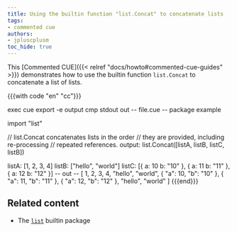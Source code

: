 ```yaml
---
title: Using the builtin function "list.Concat" to concatenate lists
tags:
- commented cue
authors:
- jpluscplusm
toc_hide: true
---
```


This [Commented CUE]({{< relref "docs/howto#commented-cue-guides" >}})
demonstrates how to use the builtin function `list.Concat` to concatenate a
list of lists.

{{{with code "en" "cc"}}}

exec cue export -e output
cmp stdout out
-- file.cue --
package example

import "list"

// list.Concat concatenates lists in the order
// they are provided, including re-processing
// repeated references.
output: list.Concat([listA, listB, listC, listB])

listA: [1, 2, 3, 4]
listB: ["hello", "world"]
listC: [{
	a: 10
	b: "10"
}, {
	a: 11
	b: "11"
}, {
	a: 12
	b: "12"
}]
-- out --
[
    1,
    2,
    3,
    4,
    "hello",
    "world",
    {
        "a": 10,
        "b": "10"
    },
    {
        "a": 11,
        "b": "11"
    },
    {
        "a": 12,
        "b": "12"
    },
    "hello",
    "world"
]
{{{end}}}

## Related content

- The [`list`](https://pkg.go.dev/cuelang.org/go/pkg/list) builtin package
